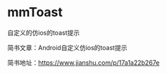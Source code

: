 # mmToast
自定义的仿ios的toast提示

简书文章：Android自定义仿ios的toast提示

简书地址：https://www.jianshu.com/p/17a1a22b267e
